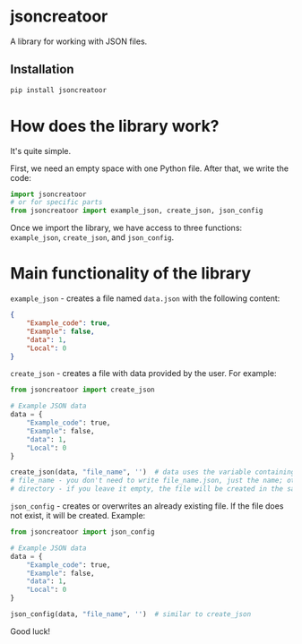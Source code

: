 # jsoncreatoor

A library for working with JSON files.

## Installation

```bash
pip install jsoncreatoor
```

# How does the library work?
It's quite simple.

First, we need an empty space with one Python file. After that, we write the code:
```python
import jsoncreatoor
# or for specific parts
from jsoncreatoor import example_json, create_json, json_config
```

Once we import the library, we have access to three functions: `example_json`, `create_json`, and `json_config`.

# Main functionality of the library

`example_json` - creates a file named `data.json` with the following content:
```json
{
    "Example_code": true,
    "Example": false,
    "data": 1,
    "Local": 0
}
```

`create_json` - creates a file with data provided by the user. For example:
```python
from jsoncreatoor import create_json

# Example JSON data
data = {
    "Example_code": true,
    "Example": false,
    "data": 1,
    "Local": 0
}

create_json(data, "file_name", '')  # data uses the variable containing your code
# file_name - you don't need to write file_name.json, just the name; otherwise, it will be file_name.json.json
# directory - if you leave it empty, the file will be created in the same folder as your script
```

`json_config` - creates or overwrites an already existing file. If the file does not exist, it will be created. Example:
```python
from jsoncreatoor import json_config

# Example JSON data
data = {
    "Example_code": true,
    "Example": false,
    "data": 1,
    "Local": 0
}

json_config(data, "file_name", '')  # similar to create_json
```

Good luck!